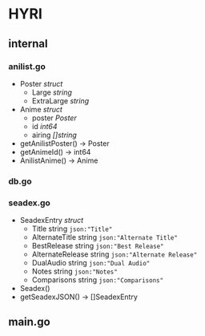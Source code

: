 # HYRI
## internal
### anilist.go
- Poster *struct*
	- Large *string*
	-  ExtraLarge *string*
- Anime *struct*
	- poster *Poster* 
	- id *int64*
	- airing *[]string*
- getAnilistPoster() -> Poster
- getAnimeId() -> int64
- AnilistAnime() -> Anime
### db.go
### seadex.go
- SeadexEntry *struct*
	- Title string `json:"Title"`
	- AlternateTitle string `json:"Alternate Title"`
	- BestRelease string `json:"Best Release"`
	- AlternateRelease string `json:"Alternate Release"`
	- DualAudio string `json:"Dual Audio"`
	- Notes string `json:"Notes"`
	- Comparisons string `json:"Comparisons"`
- Seadex()
- getSeadexJSON() -> []SeadexEntry
## main.go
